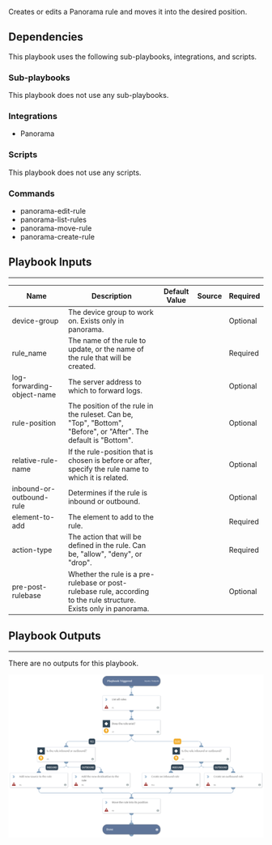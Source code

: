 Creates or edits a Panorama rule and moves it into the desired position.

## Dependencies
This playbook uses the following sub-playbooks, integrations, and scripts.

### Sub-playbooks
This playbook does not use any sub-playbooks.

### Integrations
* Panorama

### Scripts
This playbook does not use any scripts.

### Commands
* panorama-edit-rule
* panorama-list-rules
* panorama-move-rule
* panorama-create-rule

## Playbook Inputs
---

| **Name** | **Description** | **Default Value** | **Source** | **Required** |
| --- | --- | --- | --- | --- |
| device-group | The device group to work on. Exists only in panorama. |  |  | Optional |
| rule_name | The name of the rule to update, or the name of the rule that will be created. |  |  | Required |
| log-forwarding-object-name | The server address to which to forward logs. |  |  | Optional |
| rule-position | The position of the rule in the ruleset. Can be, "Top", "Bottom", "Before", or "After". The default is "Bottom". |  |  | Optional |
| relative-rule-name | If the rule-position that is chosen is before or after, specify the rule name to which it is related. |  |  | Optional |
| inbound-or-outbound-rule | Determines if the rule is inbound or outbound. |  |  | Optional |
| element-to-add | The element to add to the rule. |  |  | Required |
| action-type | The action that will be defined in the rule. Can be, "allow", "deny", or "drop". |  |  | Required |
| pre-post-rulebase | Whether the rule is a pre-rulebase or post-rulebase rule, according to the rule structure. Exists only in panorama. |  |  | Optional |

## Playbook Outputs
---
There are no outputs for this playbook.

![PAN-OS_Create_Or_Edit_Rule](https://github.com/ElazarK/content-docs/blob/master/images/playbooks/PAN-OS_Create_Or_Edit_Rule.png)
